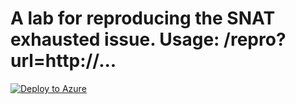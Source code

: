 # A lab for reproducing the SNAT exhausted issue. Usage: /repro?url=http://...
[![Deploy to Azure](http://azuredeploy.net/deploybutton.png)](https://azuredeploy.net/)